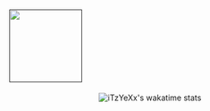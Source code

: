 
<h1>
    <a href="">
        <img align="" height='130px' src="https://github-readme-stats.vercel.app/api?username=iTzYeXx&hide_title=true&show_icons=true&include_all_commits=true&line_height=21&bg_color=0,EC6C6C,FFD479,FFFC79,73FA79&theme=graywhite"/>
    </a>
</h1>
<div align="center">


![iTzYeXx's wakatime stats](https://github-readme-stats.vercel.app/api/wakatime?username=iTzYeXx&layout=compact&theme=synthwave&v=2)


</div>
